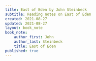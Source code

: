 ```yaml
---
title: East of Eden by John Steinbeck
subtitle: Reading notes on East of Eden
created: 2021-08-27
updated: 2021-08-27
layout: book_note
book_note:
    author_first: John
    author_last: Steinbeck
    title: East of Eden
published: true
---
```

